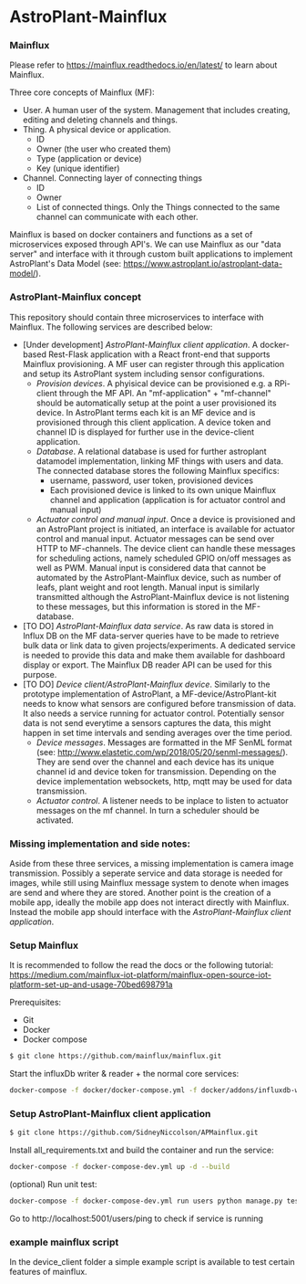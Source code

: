 # AstroPlant-Mainflux 

### Mainflux
Please refer to https://mainflux.readthedocs.io/en/latest/ to learn about Mainflux.

Three core concepts of Mainflux (MF):
  - User. A human user of the system. Management that includes creating, editing and deleting channels and things.
  - Thing. A physical device or application. 
     - ID
     - Owner (the user who created them)
     - Type (application or device)
     - Key (unique identifier)
  - Channel. Connecting layer of connecting things
    - ID
    - Owner
    - List of connected things. Only the Things connected to the same channel can communicate with each other.

Mainflux is based on docker containers and functions as a set of microservices exposed through API's. We can use Mainflux as our "data server" and interface with it through custom built applications to implement AstroPlant's Data Model (see: https://www.astroplant.io/astroplant-data-model/). 

### AstroPlant-Mainflux concept
This repository should contain three microservices to interface with Mainflux. The following services are described below:
  - [Under development] *AstroPlant-Mainflux client application*. A docker-based Rest-Flask application with a React front-end that supports Mainflux provisioning. A MF user can register through this application and setup its AstroPlant system including sensor configurations. 
    - *Provision devices*. A phyisical device can be provisioned e.g. a RPi-client through the MF API. An "mf-application" + "mf-channel" should be automatically setup at the point a user provisioned its device. In AstroPlant terms each kit is an MF device and is provisioned through this client application. A device token and channel ID is displayed for further use in the device-client application. 
    - *Database*. A relational database is used for further astroplant datamodel implementation, linking MF things with users and data. The connected database stores the following Mainflux specifics:
        - username, password, user token, provisioned devices
        - Each provisioned device is linked to its own unique Mainflux channel and application (application is for actuator control and manual input)
    - *Actuator control and manual input*. Once a device is provisioned and an AstroPlant project is initiated, an interface is available for actuator control and manual input. Actuator messages can be send over HTTP to MF-channels. The device client can handle these messages for scheduling actions, namely scheduled GPIO on/off messages as well as PWM. Manual input is considered data that cannot be automated by the AstroPlant-Mainflux device, such as number of leafs, plant weight and root length. Manual input is similarly transmitted although the AstroPlant-Mainflux device is not listening to these messages, but this information is stored in the MF-database. 
  - [TO DO] *AstroPlant-Mainflux data service*. As raw data is stored in Influx DB on the MF data-server queries have to be made to retrieve bulk data or link data to given projects/experiments. A dedicated service is needed to provide this data and make them available for dashboard display or export.  The Mainflux DB reader API can be used for this purpose.
  - [TO DO] *Device client/AstroPlant-Mainflux device*. Similarly to the prototype implementation of AstroPlant, a MF-device/AstroPlant-kit needs to know what sensors are configured before transmission of data. It also needs a service running for actuator control. Potentially sensor data is not send everytime a sensors captures the data, this might happen in set time intervals and sending averages over the time period. 
    - *Device messages*. Messages are formatted in the MF SenML format (see: http://www.elastetic.com/wp/2018/05/20/senml-messages/). They are send over the channel and each device has its unique channel id and device token for transmission. Depending on the device implementation websockets, http, mqtt may be used for data transmission.
    - *Actuator control*. A listener needs to be inplace to listen to actuator messages on the mf channel. In turn a scheduler should be activated. 

### Missing implementation and side notes:
Aside from these three services, a missing implementation is camera image transmission. Possibly a seperate service and data storage is needed for images, while still using Mainflux message system to denote when images are send and where they are stored.
Another point is the creation of a mobile app, ideally the mobile app does not interact directly with Mainflux.  Instead the mobile app should interface with the *AstroPlant-Mainflux client application*.

### Setup Mainflux
It is recommended to follow the read the docs or the following tutorial: https://medium.com/mainflux-iot-platform/mainflux-open-source-iot-platform-set-up-and-usage-70bed698791a

Prerequisites:
  - Git
  - Docker
  - Docker compose


```sh
$ git clone https://github.com/mainflux/mainflux.git
```
Start the influxDb writer & reader + the normal core services: 
```sh
docker-compose -f docker/docker-compose.yml -f docker/addons/influxdb-writer/docker-compose.yml -f docker/addons/influxdb-reader/docker-compose.yml up -d
```

### Setup AstroPlant-Mainflux client application
```sh
$ git clone https://github.com/SidneyNiccolson/APMainflux.git
```
Install all_requirements.txt and build the container and run the service:
```sh
docker-compose -f docker-compose-dev.yml up -d --build
```

(optional) Run unit test:
```sh
docker-compose -f docker-compose-dev.yml run users python manage.py test
```

Go to http://localhost:5001/users/ping to check if service is running

### example mainflux script
In the device_client folder a simple example script is available to test certain features of mainflux.


